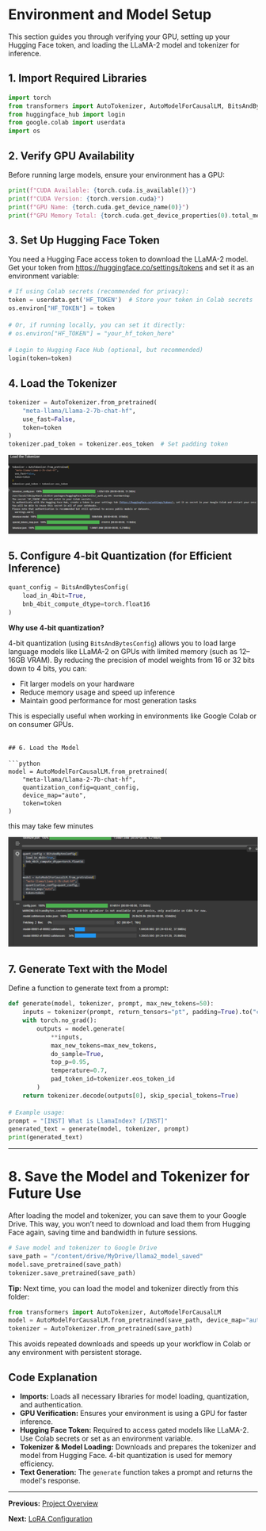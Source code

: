 

# Environment and Model Setup

This section guides you through verifying your GPU, setting up your Hugging Face token, and loading the LLaMA-2 model and tokenizer for inference.

## 1. Import Required Libraries

```python
import torch
from transformers import AutoTokenizer, AutoModelForCausalLM, BitsAndBytesConfig
from huggingface_hub import login
from google.colab import userdata
import os
```

## 2. Verify GPU Availability

Before running large models, ensure your environment has a GPU:

```python
print(f"CUDA Available: {torch.cuda.is_available()}")
print(f"CUDA Version: {torch.version.cuda}")
print(f"GPU Name: {torch.cuda.get_device_name(0)}")
print(f"GPU Memory Total: {torch.cuda.get_device_properties(0).total_memory / 1024**3:.2f} GB")
```

## 3. Set Up Hugging Face Token

You need a Hugging Face access token to download the LLaMA-2 model. Get your token from https://huggingface.co/settings/tokens and set it as an environment variable:

```python
# If using Colab secrets (recommended for privacy):
token = userdata.get('HF_TOKEN')  # Store your token in Colab secrets
os.environ["HF_TOKEN"] = token

# Or, if running locally, you can set it directly:
# os.environ["HF_TOKEN"] = "your_hf_token_here"

# Login to Hugging Face Hub (optional, but recommended)
login(token=token)
```

## 4. Load the Tokenizer

```python
tokenizer = AutoTokenizer.from_pretrained(
	"meta-llama/Llama-2-7b-chat-hf",
	use_fast=False,
	token=token
)
tokenizer.pad_token = tokenizer.eos_token  # Set padding token
```

![tokenizer output](images/load_tokenizer.png)

## 5. Configure 4-bit Quantization (for Efficient Inference)

```python
quant_config = BitsAndBytesConfig(
	load_in_4bit=True,
	bnb_4bit_compute_dtype=torch.float16
)
```

**Why use 4-bit quantization?**

4-bit quantization (using `BitsAndBytesConfig`) allows you to load large language models like LLaMA-2 on GPUs with limited memory (such as 12–16GB VRAM). By reducing the precision of model weights from 16 or 32 bits down to 4 bits, you can:
- Fit larger models on your hardware
- Reduce memory usage and speed up inference
- Maintain good performance for most generation tasks

This is especially useful when working in environments like Google Colab or on consumer GPUs.
```

## 6. Load the Model

```python
model = AutoModelForCausalLM.from_pretrained(
	"meta-llama/Llama-2-7b-chat-hf",
	quantization_config=quant_config,
	device_map="auto",
	token=token
)
```

this may take few minutes

![model output](images/load_model.png)

## 7. Generate Text with the Model

Define a function to generate text from a prompt:

```python
def generate(model, tokenizer, prompt, max_new_tokens=50):
	inputs = tokenizer(prompt, return_tensors="pt", padding=True).to("cuda")
	with torch.no_grad():
		outputs = model.generate(
			**inputs,
			max_new_tokens=max_new_tokens,
			do_sample=True,
			top_p=0.95,
			temperature=0.7,
			pad_token_id=tokenizer.eos_token_id
		)
	return tokenizer.decode(outputs[0], skip_special_tokens=True)

# Example usage:
prompt = "[INST] What is LlamaIndex? [/INST]"
generated_text = generate(model, tokenizer, prompt)
print(generated_text)
```

---

# 8. Save the Model and Tokenizer for Future Use

After loading the model and tokenizer, you can save them to your Google Drive. This way, you won’t need to download and load them from Hugging Face again, saving time and bandwidth in future sessions.

```python
# Save model and tokenizer to Google Drive
save_path = "/content/drive/MyDrive/llama2_model_saved"
model.save_pretrained(save_path)
tokenizer.save_pretrained(save_path)
```

**Tip:** Next time, you can load the model and tokenizer directly from this folder:

```python
from transformers import AutoTokenizer, AutoModelForCausalLM
model = AutoModelForCausalLM.from_pretrained(save_path, device_map="auto")
tokenizer = AutoTokenizer.from_pretrained(save_path)
```

This avoids repeated downloads and speeds up your workflow in Colab or any environment with persistent storage.


## Code Explanation

- **Imports:** Loads all necessary libraries for model loading, quantization, and authentication.
- **GPU Verification:** Ensures your environment is using a GPU for faster inference.
- **Hugging Face Token:** Required to access gated models like LLaMA-2. Use Colab secrets or set as an environment variable.
- **Tokenizer & Model Loading:** Downloads and prepares the tokenizer and model from Hugging Face. 4-bit quantization is used for memory efficiency.
- **Text Generation:** The `generate` function takes a prompt and returns the model's response.


---

**Previous:** [Project Overview](index.md)

**Next:** [LoRA Configuration](lora_config.md)
